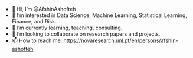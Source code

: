- 👋 Hi, I’m @AfshinAshofteh
- 👀 I’m interested in Data Science, Machine Learning, Statistical Learning, Finance, and Risk. 
- 🌱 I’m currently learning, teaching, consulting.
- 💞️ I’m looking to collaborate on research papers and projects.
- 📫 How to reach me: https://novaresearch.unl.pt/en/persons/afshin-ashofteh

<!---
AfshinAshofteh/AfshinAshofteh is a ✨ special ✨ repository because its `README.md` (this file) appears on your GitHub profile.
You can click the Preview link to take a look at your changes.
--->
